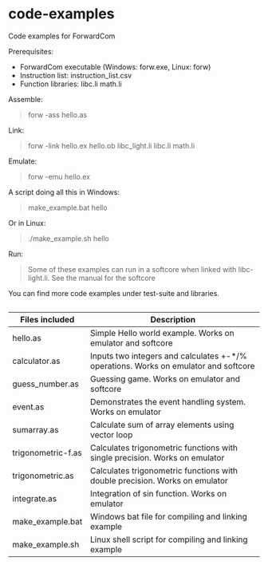 # code-examples
Code examples for ForwardCom

Prerequisites:
* ForwardCom executable (Windows: forw.exe, Linux: forw)
* Instruction list: instruction_list.csv
* Function libraries: libc.li math.li

Assemble:
> forw -ass hello.as

Link:
> forw -link hello.ex hello.ob libc_light.li libc.li math.li

Emulate:
> forw -emu hello.ex

A script doing all this in Windows:
> make_example.bat hello

Or in Linux: 
>./make_example.sh hello

Run:
>Some of these examples can run in a softcore when linked with libc-light.li. 
>See the manual for the softcore


You can find more code examples under test-suite and libraries.

##

Files included |  Description
--- | ---
hello.as  |  Simple Hello world example. Works on emulator and softcore
calculator.as   |    Inputs two integers and calculates +-*/% operations. Works on emulator and softcore
guess_number.as  |   Guessing game. Works on emulator and softcore
event.as  |   Demonstrates the event handling system. Works on emulator
sumarray.as  |  Calculate sum of array elements using vector loop 
trigonometric-f.as  |  Calculates trigonometric functions with single precision. Works on emulator
trigonometric.as  |  Calculates trigonometric functions with double precision. Works on emulator
integrate.as  |  Integration of sin function. Works on emulator
make_example.bat  |   Windows bat file for compiling and linking example
make_example.sh  |  Linux shell script for compiling and linking example
